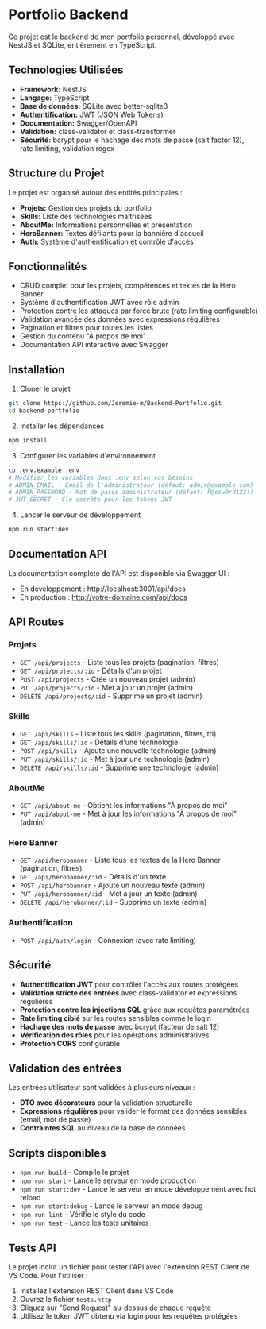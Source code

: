 # Portfolio Backend

Ce projet est le backend de mon portfolio personnel, développé avec NestJS et SQLite, entièrement en TypeScript.

## Technologies Utilisées

- **Framework:** NestJS
- **Langage:** TypeScript
- **Base de données:** SQLite avec better-sqlite3
- **Authentification:** JWT (JSON Web Tokens)
- **Documentation:** Swagger/OpenAPI
- **Validation:** class-validator et class-transformer
- **Sécurité:** bcrypt pour le hachage des mots de passe (salt factor 12), rate limiting, validation regex

## Structure du Projet

Le projet est organisé autour des entités principales :
- **Projets:** Gestion des projets du portfolio
- **Skills:** Liste des technologies maîtrisées
- **AboutMe:** Informations personnelles et présentation
- **HeroBanner:** Textes défilants pour la bannière d'accueil
- **Auth:** Système d'authentification et contrôle d'accès

## Fonctionnalités

- CRUD complet pour les projets, compétences et textes de la Hero Banner
- Système d'authentification JWT avec rôle admin
- Protection contre les attaques par force brute (rate limiting configurable)
- Validation avancée des données avec expressions régulières
- Pagination et filtres pour toutes les listes
- Gestion du contenu "À propos de moi"
- Documentation API interactive avec Swagger

## Installation

1. Cloner le projet
```bash
git clone https://github.com/Jeremie-m/Backend-Portfolio.git
cd backend-portfolio
```

2. Installer les dépendances
```bash
npm install
```

3. Configurer les variables d'environnement
```bash
cp .env.example .env
# Modifier les variables dans .env selon vos besoins
# ADMIN_EMAIL - Email de l'administrateur (défaut: admin@example.com)
# ADMIN_PASSWORD - Mot de passe administrateur (défaut: P@ssw0rd123!)
# JWT_SECRET - Clé secrète pour les tokens JWT
```

4. Lancer le serveur de développement
```bash
npm run start:dev
```

## Documentation API

La documentation complète de l'API est disponible via Swagger UI :
- En développement : http://localhost:3001/api/docs
- En production : http://votre-domaine.com/api/docs

## API Routes

### Projets
- `GET /api/projects` - Liste tous les projets (pagination, filtres)
- `GET /api/projects/:id` - Détails d'un projet
- `POST /api/projects` - Crée un nouveau projet (admin)
- `PUT /api/projects/:id` - Met à jour un projet (admin)
- `DELETE /api/projects/:id` - Supprime un projet (admin)

### Skills
- `GET /api/skills` - Liste tous les skills (pagination, filtres, tri)
- `GET /api/skills/:id` - Détails d'une technologie
- `POST /api/skills` - Ajoute une nouvelle technologie (admin)
- `PUT /api/skills/:id` - Met à jour une technologie (admin)
- `DELETE /api/skills/:id` - Supprime une technologie (admin)

### AboutMe
- `GET /api/about-me` - Obtient les informations "À propos de moi"
- `PUT /api/about-me` - Met à jour les informations "À propos de moi" (admin)

### Hero Banner
- `GET /api/herobanner` - Liste tous les textes de la Hero Banner (pagination, filtres)
- `GET /api/herobanner/:id` - Détails d'un texte
- `POST /api/herobanner` - Ajoute un nouveau texte (admin)
- `PUT /api/herobanner/:id` - Met à jour un texte (admin)
- `DELETE /api/herobanner/:id` - Supprime un texte (admin)

### Authentification
- `POST /api/auth/login` - Connexion (avec rate limiting)

## Sécurité

- **Authentification JWT** pour contrôler l'accès aux routes protégées
- **Validation stricte des entrées** avec class-validator et expressions régulières
- **Protection contre les injections SQL** grâce aux requêtes paramétrées
- **Rate limiting ciblé** sur les routes sensibles comme le login
- **Hachage des mots de passe** avec bcrypt (facteur de salt 12)
- **Vérification des rôles** pour les opérations administratives
- **Protection CORS** configurable

## Validation des entrées

Les entrées utilisateur sont validées à plusieurs niveaux :
- **DTO avec décorateurs** pour la validation structurelle
- **Expressions régulières** pour valider le format des données sensibles (email, mot de passe)
- **Contraintes SQL** au niveau de la base de données

## Scripts disponibles

- `npm run build` - Compile le projet
- `npm run start` - Lance le serveur en mode production
- `npm run start:dev` - Lance le serveur en mode développement avec hot reload
- `npm run start:debug` - Lance le serveur en mode debug
- `npm run lint` - Vérifie le style du code
- `npm run test` - Lance les tests unitaires

## Tests API

Le projet inclut un fichier pour tester l'API avec l'extension REST Client de VS Code. Pour l'utiliser :
1. Installez l'extension REST Client dans VS Code
2. Ouvrez le fichier `tests.http`
3. Cliquez sur "Send Request" au-dessus de chaque requête
4. Utilisez le token JWT obtenu via login pour les requêtes protégées